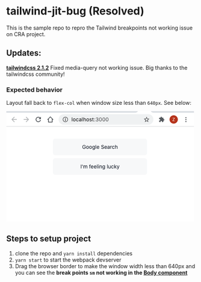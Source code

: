 # tailwind-jit-bug (Resolved)
This is the sample repo to repro the Tailwind breakpoints not working issue on CRA project.

## Updates:

**[tailwindcss 2.1.2](https://github.com/tailwindlabs/tailwindcss/releases/tag/v2.1.2)** Fixed media-query not working issue. Big thanks to the tailwindcss community!
### Expected behavior

Layout fall back to `flex-col` when window size less than `640px`. See below:

![normal](./pics/normal.png)

## Steps to setup project

1. clone the repo and `yarn install` dependencies
2. `yarn start` to start the webpack devserver
3. Drag the browser border to make the window width less than 640px and you can see the **break points `sm` not working in the [Body component](https://github.com/wonderfulxue/tailwind-jit-bug/blob/main/src/components/Body.jsx)**



